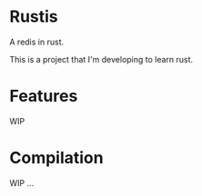 # Rustis
A redis in rust.

This is a project that I'm developing to learn rust.


# Features

WIP

# Compilation

WIP
...
